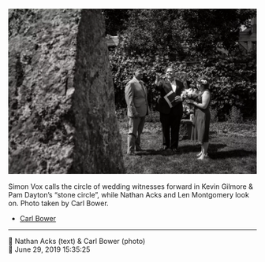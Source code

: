 ![Simon Vox calls the circle of wedding witnesses forward](assets/2019-06-29-set-1-the-ceremony-14.webp)

Simon Vox calls the circle of wedding witnesses forward in Kevin Gilmore & Pam Dayton’s “stone circle”, while Nathan Acks and Len Montgomery look on. Photo taken by Carl Bower.

* [Carl Bower](https://carlbowerphotos.com)

- - - -

<span aria-hidden="true">👥</span> Nathan Acks (text) & Carl Bower (photo)  
<span aria-hidden="true">📅</span> June 29, 2019 15:35:25
